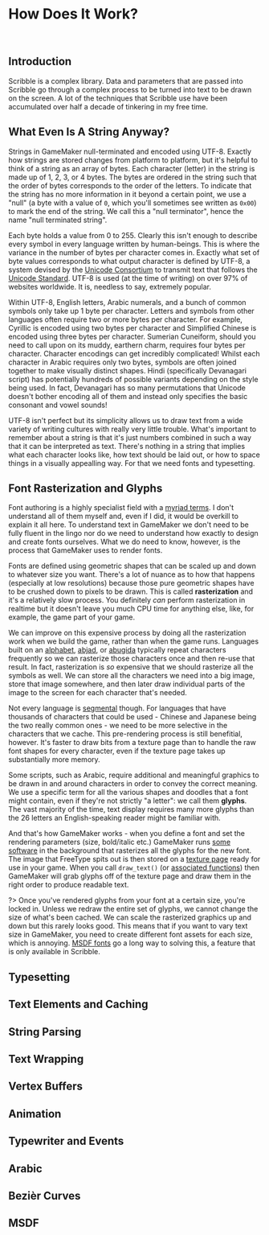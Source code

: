 # How Does It Work?

&nbsp;

## Introduction

Scribble is a complex library. Data and parameters that are passed into Scribble go through a complex process to be turned into text to be drawn on the screen. A lot of the techniques that Scribble use have been accumulated over half a decade of tinkering in my free time.

## What Even Is A String Anyway?

Strings in GameMaker null-terminated and encoded using UTF-8. Exactly how strings are stored changes from platform to platform, but it's helpful to think of a string as an array of bytes. Each character (letter) in the string is made up of 1, 2, 3, or 4 bytes. The bytes are ordered in the string such that the order of bytes corresponds to the order of the letters. To indicate that the string has no more information in it beyond a certain point, we use a "null" (a byte with a value of `0`, which you'll sometimes see written as `0x00`) to mark the end of the string. We call this a "null terminator", hence the name "null terminated string".

Each byte holds a value from 0 to 255. Clearly this isn't enough to describe every symbol in every language written by human-beings. This is where the variance in the number of bytes per character comes in. Exactly what set of byte values corresponds to what output character is defined by UTF-8, a system devised by the [Unicode Consortium](https://en.wikipedia.org/wiki/Unicode_Consortium) to transmit text that follows the [Unicode Standard](https://en.wikipedia.org/wiki/Unicode). UTF-8 is used (at the time of writing) on over 97% of websites worldwide. It is, needless to say, extremely popular.

Within UTF-8, English letters, Arabic numerals, and a bunch of common symbols only take up 1 byte per character. Letters and symbols from other languages often require two or more bytes per character. For example, Cyrillic is encoded using two bytes per character and Simplified Chinese is encoded using three bytes per character. Sumerian Cuneiform, should you need to call upon on its muddy, earthern charm, requires four bytes per character. Character encodings can get incredibly complicated! Whilst each character in Arabic requires only two bytes, symbols are often joined together to make visually distinct shapes. Hindi (specifically Devanagari script) has potentially hundreds of possible variants depending on the style being used. In fact, Devanagari has so many permutations that Unicode doesn't bother encoding all of them and instead only specifies the basic consonant and vowel sounds!

UTF-8 isn't perfect but its simplicity allows us to draw text from a wide variety of writing cultures with really very little trouble. What's important to remember about a string is that it's just numbers combined in such a way that it can be interpreted as text. There's nothing in a string that implies what each character looks like, how text should be laid out, or how to space things in a visually appealling way. For that we need fonts and typesetting.

## Font Rasterization and Glyphs

Font authoring is a highly specialist field with a [myriad terms](https://www.monotype.com/resources/studio/typography-terms). I don't understand all of them myself and, even if I did, it would be overkill to explain it all here. To understand text in GameMaker we don't need to be fully fluent in the lingo nor do we need to understand how exactly to design and create fonts ourselves. What we do need to know, however, is the process that GameMaker uses to render fonts.

Fonts are defined using geometric shapes that can be scaled up and down to whatever size you want. There's a lot of nuance as to how that happens (especially at low resolutions) because those pure geometric shapes have to be crushed down to pixels to be drawn. This is called **rasterization** and it's a relatively slow process. You definitely *can* perform rasterization in realtime but it doesn't leave you much CPU time for anything else, like, for example, the game part of your game.

We can improve on this expensive process by doing all the rasterization work when we build the game, rather than when the game runs. Languages built on an [alphabet](https://en.wikipedia.org/wiki/Alphabet), [abjad](https://en.wikipedia.org/wiki/Abjad), or [abugida](https://en.wikipedia.org/wiki/Abugida) typically repeat characters frequently so we can rasterize those characters once and then re-use that result. In fact, rasterization is _so_ expensive that we should rasterize all the symbols as well. We can store all the characters we need into a big image, store that image somewhere, and then later draw individual parts of the image to the screen for each character that's needed.

Not every language is [segmental](https://en.wikipedia.org/wiki/List_of_writing_systems#Segmental_scripts) though. For languages that have thousands of characters that could be used - Chinese and Japanese being the two really common ones - we need to be more selective in the characters that we cache. This pre-rendering process is still benefitial, however. It's faster to draw bits from a texture page than to handle the raw font shapes for every character, even if the texture page takes up substantially more memory.

Some scripts, such as Arabic, require additional and meaningful graphics to be drawn in and around characters in order to convey the correct meaning. We use a specific term for all the various shapes and doodles that a font might contain, even if they're not strictly "a letter": we call them **glyphs**. The vast majority of the time, text display requires many more glyphs than the 26 letters an English-speaking reader might be familiar with.

And that's how GameMaker works - when you define a font and set the rendering parameters (size, bold/italic etc.) GameMaker runs [some software](https://freetype.org/) in the background that rasterizes all the glyphs for the new font. The image that FreeType spits out is then stored on a [texture page](https://manual.yoyogames.com/Settings/Texture_Information/Texture_Pages.htm) ready for use in your game. When you call `draw_text()` (or [associated functions](https://manual.yoyogames.com/GameMaker_Language/GML_Reference/Drawing/Text/Text.htm)) then GameMaker will grab glyphs off of the texture page and draw them in the right order to produce readable text.

?> Once you've rendered glyphs from your font at a certain size, you're locked in. Unless we redraw the entire set of glyphs, we cannot change the size of what's been cached. We can scale the rasterized graphics up and down but this rarely looks good. This means that if you want to vary text size in GameMaker, you need to create different font assets for each size, which is annoying. [MSDF fonts](msdf-fonts) go a long way to solving this, a feature that is only available in Scribble.

## Typesetting

## Text Elements and Caching

## String Parsing

## Text Wrapping

## Vertex Buffers

## Animation

## Typewriter and Events

## Arabic

## Bezièr Curves

## MSDF
